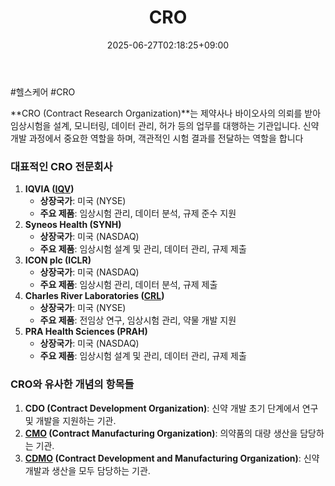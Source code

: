 ﻿---
title: "CRO"
date: 2025-06-27T02:18:25+09:00
lastmod: 2025-06-27T02:18:25+09:00
type: docs
sidebar:
  open: true
weight: 4
---
<div style="display:none">
  <meta property="article:published_time" content="2025-06-26T17:18:25Z" />
  <meta property="article:modified_time" content="2025-06-26T17:18:25Z" />
</div>
#헬스케어 #CRO 

**CRO (Contract Research Organization)**는 제약사나 바이오사의 의뢰를 받아 임상시험을 설계, 모니터링, 데이터 관리, 허가 등의 업무를 대행하는 기관입니다. 신약 개발 과정에서 중요한 역할을 하며, 객관적인 시험 결과를 전달하는 역할을 합니다

### 대표적인 CRO 전문회사

1. **IQVIA ([IQV](/company-analysis/iqv/))**
    - **상장국가**: 미국 (NYSE)
    - **주요 제품**: 임상시험 관리, 데이터 분석, 규제 준수 지원
2. **Syneos Health (SYNH)**
    - **상장국가**: 미국 (NASDAQ)
    - **주요 제품**: 임상시험 설계 및 관리, 데이터 관리, 규제 제출
3. **ICON plc (ICLR)**
    - **상장국가**: 미국 (NASDAQ)
    - **주요 제품**: 임상시험 관리, 데이터 분석, 규제 제출
4. **Charles River Laboratories ([CRL](/company-analysis/crl/))**
    - **상장국가**: 미국 (NYSE)
    - **주요 제품**: 전임상 연구, 임상시험 관리, 약물 개발 지원
5. **PRA Health Sciences (PRAH)**
    - **상장국가**: 미국 (NASDAQ)
    - **주요 제품**: 임상시험 설계 및 관리, 데이터 관리, 규제 제출

### CRO와 유사한 개념의 항목들

1. **CDO (Contract Development Organization)**: 신약 개발 초기 단계에서 연구 및 개발을 지원하는 기관.
2. **[CMO](/industry-study/cmo/) (Contract Manufacturing Organization)**: 의약품의 대량 생산을 담당하는 기관.
3. **[CDMO](/industry-study/cdmo/) (Contract Development and Manufacturing Organization)**: 신약 개발과 생산을 모두 담당하는 기관.
